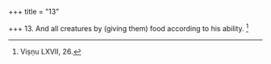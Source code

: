 +++
title = "13"

+++
13. And all creatures by (giving them) food according to his ability. [^13] 


[^13]:  Viṣṇu LXVII, 26.
